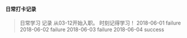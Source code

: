 #### 日常打卡记录
> 日常学习 记录 从03-12开始入职。 时刻记得学习！
2018-06-01 failure
2018-06-02 failure
2018-06-03 failure
2018-06-04 success
